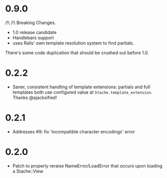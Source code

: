 # 0.9.0

/!\ /!\ Breaking Changes.

* 1.0 release candidate
* Handlebars support
* uses Rails' own template resolution system to find partials.

There's some code duplication that should be crushed out before 1.0.

# 0.2.2

* Saner, consistent handling of template extensions: partials and full templates both use configured value at `Stache.template_extension`. Thanks @ajacksified!

# 0.2.1

* Addresses #9: fix 'incompatible character encodings' error

# 0.2.0

* Patch to properly reraise NameError/LoadError that occurs upon loading a Stache::View